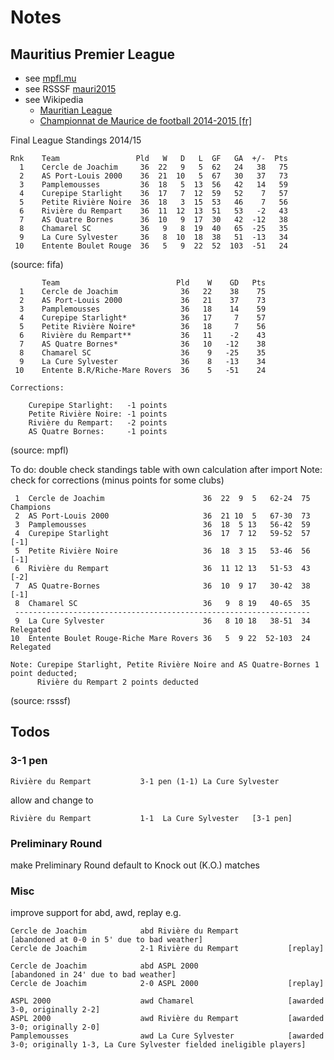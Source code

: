# Notes

## Mauritius Premier League

- see [mpfl.mu](http:www.mpfl.mu)
- see RSSSF [mauri2015](http://rsssf.com/tablesm/mauri2015.html)
- see Wikipedia
    - [Mauritian League](https://en.wikipedia.org/wiki/Mauritian_League)
    - [Championnat de Maurice de football 2014-2015 [fr]](https://fr.wikipedia.org/wiki/Championnat_de_Maurice_de_football_2014-2015)


Final League Standings 2014/15

```
Rnk    Team                 Pld   W   D   L  GF   GA  +/-  Pts
  1    Cercle de Joachim     36  22   9   5  62   24   38   75
  2    AS Port-Louis 2000    36  21  10   5  67   30   37   73
  3    Pamplemousses         36  18   5  13  56   42   14   59
  4    Curepipe Starlight    36  17   7  12  59   52    7   57
  5    Petite Rivière Noire  36  18   3  15  53   46    7   56
  6    Rivière du Rempart    36  11  12  13  51   53   -2   43
  7    AS Quatre Bornes      36  10   9  17  30   42  -12   38
  8    Chamarel SC           36   9   8  19  40   65  -25   35
  9    La Cure Sylvester     36   8  10  18  38   51  -13   34
 10    Entente Boulet Rouge  36   5   9  22  52  103  -51   24
```

(source: fifa)


```
       Team                          Pld    W    GD   Pts
  1    Cercle de Joachim              36   22    38    75
  2    AS Port-Louis 2000             36   21    37    73
  3    Pamplemousses                  36   18    14    59
  4    Curepipe Starlight*            36   17     7    57
  5    Petite Rivière Noire*          36   18     7    56
  6    Rivière du Rempart**           36   11    -2    43
  7    AS Quatre Bornes*              36   10   -12    38  
  8    Chamarel SC                    36    9   -25    35 
  9    La Cure Sylvester              36    8   -13    34
 10    Entente B.R/Riche-Mare Rovers  36    5   -51    24
```

```
Corrections:

    Curepipe Starlight:   -1 points
    Petite Rivière Noire: -1 points
    Rivière du Rempart:   -2 points
    AS Quatre Bornes:     -1 points
```

(source: mpfl)

To do: double check standings table with own calculation after import
Note: check for corrections (minus points for some clubs)


```
 1  Cercle de Joachim                      36  22  9  5   62-24  75  Champions
 2  AS Port-Louis 2000                     36  21 10  5   67-30  73
 3  Pamplemousses                          36  18  5 13   56-42  59
 4  Curepipe Starlight                     36  17  7 12   59-52  57  [-1]
 5  Petite Rivière Noire                   36  18  3 15   53-46  56  [-1]
 6  Rivière du Rempart                     36  11 12 13   51-53  43  [-2]
 7  AS Quatre-Bornes                       36  10  9 17   30-42  38  [-1]
 8  Chamarel SC                            36   9  8 19   40-65  35
 ------------------------------------------------------------------
 9  La Cure Sylvester                      36   8 10 18   38-51  34  Relegated
10  Entente Boulet Rouge-Riche Mare Rovers 36   5  9 22  52-103  24  Relegated

Note: Curepipe Starlight, Petite Rivière Noire and AS Quatre-Bornes 1 point deducted;
      Rivière du Rempart 2 points deducted
```

(source: rsssf)


## Todos

### 3-1 pen

```
Rivière du Rempart           3-1 pen (1-1) La Cure Sylvester
```

allow and change to

```
Rivière du Rempart           1-1  La Cure Sylvester   [3-1 pen]
```

### Preliminary Round

make Preliminary Round default to Knock out (K.O.) matches

### Misc

improve support for  abd, awd, replay e.g.

```
Cercle de Joachim            abd Rivière du Rempart           [abandoned at 0-0 in 5' due to bad weather]
Cercle de Joachim            2-1 Rivière du Rempart           [replay]

Cercle de Joachim            abd ASPL 2000                    [abandoned in 24' due to bad weather]
Cercle de Joachim            2-0 ASPL 2000                    [replay]

ASPL 2000                    awd Chamarel                     [awarded 3-0, originally 2-2]
ASPL 2000                    awd Rivière du Rempart           [awarded 3-0; originally 2-0]
Pamplemousses                awd La Cure Sylvester            [awarded 3-0; originally 1-3, La Cure Sylvester fielded ineligible players]
```
